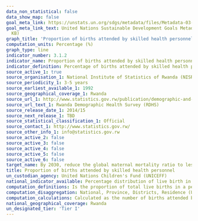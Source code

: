 ```yaml
---
data_non_statistical: false
data_show_map: false
goal_meta_link: https://unstats.un.org/sdgs/metadata/files/Metadata-03-01-02.pdf
goal_meta_link_text: United Nations Sustainable Development Goals Metadata (PDF 374
  KB)
graph_title: 'Proportion of births attended by skilled health personnel'
computation_units: Percentage (%)
graph_type: line
indicator_number: 3.1.2
indicator_name: Proportion of births attended by skilled health personnel
indicator_definition: Percentage of births attended by skilled health personnel (generally doctors, nurses or midwives) is the percentage of deliveries attended by health personnel trained in providing lifesaving obstetric care, including giving the necessary supervision, care and advice to women during pregnancy, labour and the post-partum period, conducting deliveries on their own, and caring for newborns. Traditional birth attendants, even if they receive a short training course, are not included.
source_active_1: true
source_organisation_1: National Institute of Statistics of Rwanda (NISR)
source_periodicity_1: 3-5 years
source_earliest_available_1: 1992
source_geographical_coverage_1: Rwanda
source_url_1: http://www.statistics.gov.rw/publication/demographic-and-health-survey-20142015-final-report
source_url_text_1: Rwanda Demographic Health Survey (RDHS) 
source_release_date_1: 2014/15
source_next_release_1: TBD
source_statistical_classification_1: Official
source_contact_1: http://www.statistics.gov.rw/
source_other_info_1: info@statistics.gov.rw
source_active_2: false
source_active_3: false
source_active_4: false
source_active_5: false
source_active_6: false
target_name: By 2030, reduce the global maternal mortality ratio to less than 70 per 100,000 live births
title: Proportion of births attended by skilled health personnel
un_custodian_agency: United Nations Children's Fund (UNICEFF)
national_indicator_available: Percentage distribution of live birth in the five years preceding the survey by person providing assistance during delivery, according to background characteristics 
computation_definitions: Is the proportion of total live births in a period that are attended by a skilled birth attendant trained in providing lifesaving obstetric care. 
computation_disaggregation: National, Province, Districts, Residence (Urban/ Rural), Mother’s age at birth, Birth order, Mother’s education level, Place of Delivery (Health facility, Elsewhere), Wealth quintiles
computation_calculations: Calculated as the number of births attended by skilled health personnel (doctors, nurses or midwives) divided by the total number of births in the same period and multiplied by 100.
national_geographical_coverage: Rwanda
un_designated_tier: 'Tier I'
---
```

